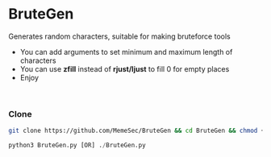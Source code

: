 # BruteGen
Generates random characters, suitable for making bruteforce tools

+ You can add arguments to set minimum and maximum length of characters
+ You can use **zfill** instead of **rjust/ljust** to fill 0 for empty places
+ Enjoy

<br>

### Clone
```bash 
git clone https://github.com/MemeSec/BruteGen && cd BruteGen && chmod +x BruteGen.py
```
```python
python3 BruteGen.py [OR] ./BruteGen.py
```
